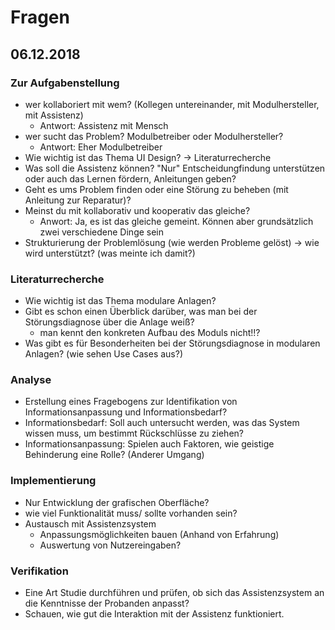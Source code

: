 # Fragen



## 06.12.2018

### Zur Aufgabenstellung

+ wer kollaboriert mit wem? (Kollegen untereinander, mit Modulhersteller, mit Assistenz)
  + Antwort: Assistenz mit Mensch
+ wer sucht das Problem? Modulbetreiber oder Modulhersteller?
  + Antwort: Eher Modulbetreiber
+ Wie wichtig ist das Thema UI Design? -> Literaturrecherche
+ Was soll die Assistenz können? "Nur" Entscheidungfindung unterstützen oder auch das Lernen fördern, Anleitungen geben?
+ Geht es ums Problem finden oder eine Störung zu beheben (mit Anleitung zur Reparatur)?
+ Meinst du mit kollaborativ und kooperativ das gleiche?
  + Anwort: Ja, es ist das gleiche gemeint. Können aber grundsätzlich zwei verschiedene Dinge sein
+ Strukturierung der Problemlösung (wie werden Probleme gelöst) -> wie wird unterstützt? (was meinte ich damit?)

### Literaturrecherche

+ Wie wichtig ist das Thema modulare Anlagen?
+ Gibt es schon einen Überblick darüber, was man bei der Störungsdiagnose über die Anlage weiß?
  + man kennt den konkreten Aufbau des Moduls nicht!!?
+ Was gibt es für Besonderheiten bei der Störungsdiagnose in modularen Anlagen? (wie sehen Use Cases aus?)

### Analyse

+ Erstellung eines Fragebogens zur Identifikation von Informationsanpassung und Informationsbedarf?
+ Informationsbedarf: Soll auch untersucht werden, was das System wissen muss, um bestimmt Rückschlüsse zu ziehen?
+ Informationsanpassung: Spielen auch Faktoren, wie geistige Behinderung eine Rolle? (Anderer Umgang)

### Implementierung

+ Nur Entwicklung der grafischen Oberfläche?
+ wie viel Funktionalität muss/ sollte vorhanden sein?
+ Austausch mit Assistenzsystem
  + Anpassungsmöglichkeiten bauen (Anhand von Erfahrung)
  + Auswertung von Nutzereingaben?

### Verifikation

+ Eine Art Studie durchführen und prüfen, ob sich das Assistenzsystem an die Kenntnisse der Probanden anpasst?
+ Schauen, wie gut die Interaktion mit der Assistenz funktioniert.
